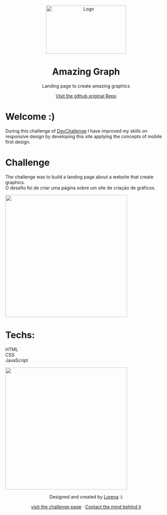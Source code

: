 <br />
<p align="center">
  <a href="http://www.freepik.com">
    <img src="https://trello-attachments.s3.amazonaws.com/590fa896d2d25e50583de620/874x512/2bc76fc9373587c9d5ca571d19530719/4435_1.png" alt="Logo" width="250" height="150">
  </a>

  <h1 align="center">Amazing Graph</h1>

  <p align="center">
    Landing page to create amazing graphics
  </p>
  <p align="center">
  <a href="https://github.com/Lorenalgm/AmazingGraph">Visit the github original Repo</a>
</p>
</p>



# Welcome :)
During this challenge of <a href="https://devchallenge.now.sh/"> DevChallenge</a> I have improved my skills on responsive design by developing this site applying the concepts of mobile first design.

# Challenge

The challenge was to build a landing page about a website that create graphics.<br>
O desafio foi de criar uma página sobre um site de criação de gráficos.

<img src="https://trello-attachments.s3.amazonaws.com/590fa7f5a8ab015d0cf88052/590fa896d2d25e50583de620/cb82a7069f698bde3bafb4ea20316951/mockuper_(1)_(1).png" width="380" height="380">

# Techs: 
HTML<br>
CSS<br>
JavaScript


<img src="https://trello-attachments.s3.amazonaws.com/590fa7f5a8ab015d0cf88052/590fa896d2d25e50583de620/255f1d04baf02f7e818c6e4ec36ddddf/desktop.png" width="380" height="380">


<p align="center">
  Designed and created by  <a href="https://github.com/Lorenalgm">Lorena</a> :)
</p>
<p align="center">
  <a href="https://github.com/Lorenalgm/AmazingGraph">visit the challenge page</a>
  ·
  <a href="https://www.linkedin.com/in/lorenagmontes/">Contact the mind behind it</a>
</p>
